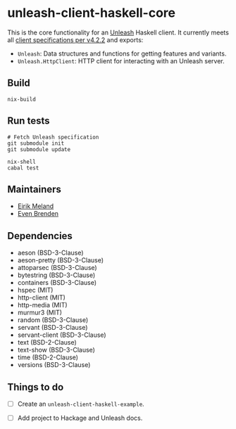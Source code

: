 # unleash-client-haskell-core

This is the core functionality for an [Unleash](https://www.getunleash.io/) Haskell client. It currently meets all [client specifications per v4.2.2](https://github.com/Unleash/client-specification/releases/tag/v4.2.2) and exports:

- `Unleash`: Data structures and functions for getting features and variants.
- `Unleash.HttpClient`: HTTP client for interacting with an Unleash server.

## Build

```
nix-build
```

## Run tests

```
# Fetch Unleash specification
git submodule init
git submodule update

nix-shell
cabal test
```

## Maintainers

- [Eirik Meland](mailto:eirik.meland@gmail.com)
- [Even Brenden](mailto:evenbrenden@gmail.com)

## Dependencies

- aeson (BSD-3-Clause)
- aeson-pretty (BSD-3-Clause)
- attoparsec (BSD-3-Clause)
- bytestring (BSD-3-Clause)
- containers (BSD-3-Clause)
- hspec (MIT)
- http-client (MIT)
- http-media (MIT)
- murmur3 (MIT)
- random (BSD-3-Clause)
- servant (BSD-3-Clause)
- servant-client (BSD-3-Clause)
- text (BSD-2-Clause)
- text-show (BSD-3-Clause)
- time (BSD-2-Clause)
- versions (BSD-3-Clause)

## Things to do

- [ ] Create an `unleash-client-haskell-example`.

- [ ] Add project to Hackage and Unleash docs.
